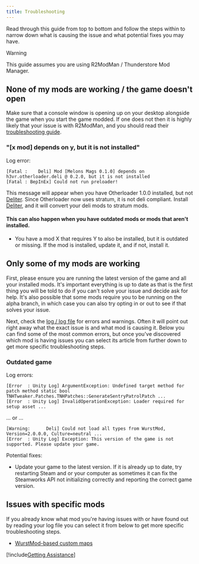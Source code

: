 ```yaml
---
title: Troubleshooting
---
```


Read through this guide from top to bottom and follow the steps within to narrow down what is causing the issue and what
potential fixes you may have.

> [!WARNING]
> This guide assumes you are using R2ModMan / Thunderstore Mod Manager.

## None of my mods are working / the game doesn't open

Make sure that a console window is opening up on your desktop alongside the game when you start the game modded. If one
does not then it is highly likely that your issue is with R2ModMan, and you should read
their [troubleshooting guide](https://github.com/ebkr/r2modmanPlus/wiki/Why-aren%27t-my-mods-working%3F).

### "[x mod] depends on y, but it is not installed"

Log error:

```log
[Fatal :    Deli] Mod [Melons Mags 0.1.0] depends on h3vr.otherloader.deli @ 0.2.0, but it is not installed
[Fatal : BepInEx] Could not run preloader!
```

This message will appear when you have Otherloader 1.0.0 installed, but
not [Deliter](https://h3vr.thunderstore.io/package/Stratum/Deliter/). Since Otherloader now uses stratum, it is not deli
compliant. Install [Deliter,](https://h3vr.thunderstore.io/package/Stratum/Deliter/) and it will convert your deli mods
to stratum mods.

#### This can also happen when you have outdated mods or mods that aren't installed.

* You have a mod X that requires Y to also be installed, but it is outdated or missing. If the mod is installed, update
  it, and if not, install it.

## Only some of my mods are working

First, please ensure you are running the latest version of the game and all your installed mods. It's important
everything is up to date as that is the first thing you will be told to do if you can't solve your issue and decide ask
for help. It's also possible that some mods require you to be running on the alpha branch, in which case you can also
try opting in or out to see if that solves your issue.

Next, check the [log / log file](log_file.md) for errors and warnings. Often it will point out right away what the exact
issue is and what mod is causing it. Below you can find some of the most common errors, but once you've discovered which
mod is having issues you can select its article from further down to get more specific troubleshooting steps.

### Outdated game

Log errors:

```log
[Error  : Unity Log] ArgumentException: Undefined target method for patch method static bool TNHTweaker.Patches.TNHPatches::GenerateSentryPatrolPatch ...
[Error  : Unity Log] InvalidOperationException: Loader required for setup asset ...
```

... or ...

```log
[Warning:      Deli] Could not load all types from WurstMod, Version=2.0.0.0, Culture=neutral ...
[Error  : Unity Log] Exception: This version of the game is not supported. Please update your game.
```

Potential fixes:

* Update your game to the latest version. If it is already up to date, try restarting Steam and or your computer as
  sometimes it can fix the Steamworks API not initializing correctly and reporting the correct game version.

## Issues with specific mods

If you already know what mod you're having issues with or have found out by reading your log file you can select it from
below to get more specific troubleshooting steps.

* [WurstMod-based custom maps](wurstmod.md)

[!include[Getting Assistance](getting_assistance.md)]
